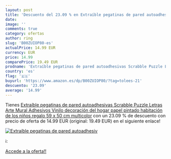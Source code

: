 ```yaml
---
layout: post
title: 'Descuento del 23.09 % en Extraíble pegatinas de pared autoadhesiv'
date: 
image: ''
comments: true
category: ofertas
author: ring
slug: 'B00ZUIOP80-es'
actualPrice: 14.99 EUR
currency: EUR
price: 14.99
comparePrice: 19.49 EUR
prodname: 'Extraíble pegatinas de pared autoadhesivas Scrabble Puzzle Letras Arte Mural Adhesivos Vinilo decoración del hogar papel pintado habitación de los niños regalo 59 x 50 cm  multicolor'
country: 'es'
flag: '🇪🇸'
buyurl: 'https://www.amazon.es/dp/B00ZUIOP80/?tag=tolees-21'
descuento: '23.09'
average: '14.99'
---
```


Tienes [Extraíble pegatinas de pared autoadhesivas Scrabble Puzzle Letras Arte Mural Adhesivos Vinilo decoración del hogar papel pintado habitación de los niños regalo 59 x 50 cm  multicolor](https://www.amazon.es/dp/B00ZUIOP80/?tag=tolees-21) con un 23.09 % de descuento con precio de oferta de 14.99 EUR (original: 19.49 EUR) en el siguiente enlace!

[![Extraíble pegatinas de pared autoadhesiv]()](https://www.amazon.es/dp/B00ZUIOP80/?tag=tolees-21)

ℹ️:


[Accede a la oferta!!](https://www.amazon.es/dp/B00ZUIOP80/?tag=tolees-21)
